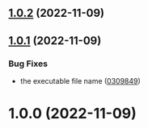 ## [1.0.2](https://github.com/bubkoo/run-shared-scripts/compare/v1.0.1...v1.0.2) (2022-11-09)

## [1.0.1](https://github.com/bubkoo/run-shared-scripts/compare/v1.0.0...v1.0.1) (2022-11-09)


### Bug Fixes

* the executable file name ([0309849](https://github.com/bubkoo/run-shared-scripts/commit/03098492ca68ace9112c4c49fe3e1aa2b53c47f7))

# 1.0.0 (2022-11-09)
